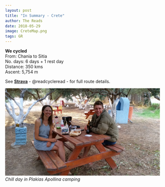 ```yaml
---
layout: post
title: "In Summary - Crete"
author: The Reads
date: 2018-05-29
image: CreteMap.png
tags: GR  
---
```


**We cycled**  
From: Chania to Sitia  
No. days: 6 days + 1 rest day  
Distance: 350 kms  
Ascent: 5,754 m  

See [**Strava**](https://www.strava.com/athletes/readcycleread) - @readcycleread - for full route details.  

![CreteSum](assets/img/CreteSum.jpg)  *Chill day in Plakias Apollina camping*
 
